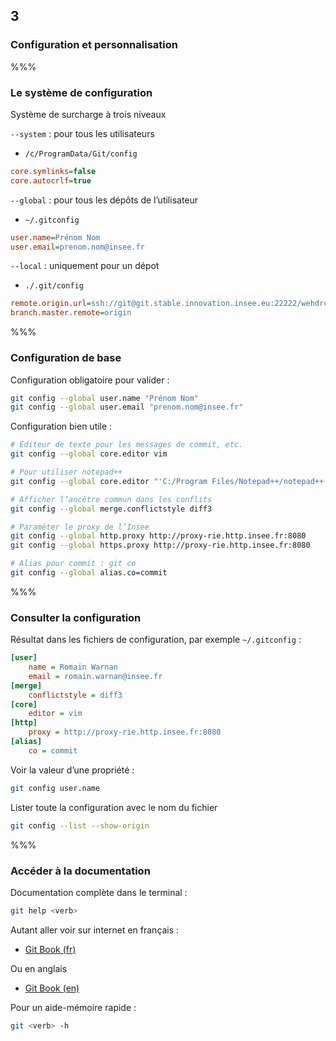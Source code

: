 <!-- .slide: data-background-image="images/logo-git.png" data-background-size="600px" class="chapter" -->
## 3
### Configuration et personnalisation


%%%


<!-- .slide: class="slide" data-background-image="images/logo-git.png" data-background-size="600px" -->
### Le système de configuration

Système de surcharge à trois niveaux

`--system` : pour tous les utilisateurs
 - `/c/ProgramData/Git/config`

```ini
core.symlinks=false
core.autocrlf=true
```

`--global` : pour tous les dépôts de l’utilisateur
 - `~/.gitconfig`

```ini
user.name=Prénom Nom
user.email=prenom.nom@insee.fr
```

`--local` : uniquement pour un dépot
 - `./.git/config`

```ini
remote.origin.url=ssh://git@git.stable.innovation.insee.eu:22222/wehdrc/formation-git.git
branch.master.remote=origin
```


%%%


<!-- .slide: class="slide" data-background-image="images/logo-git.png" data-background-size="600px" -->
### Configuration de base

Configuration obligatoire pour valider : <!-- .element: class="icon warn" -->
```bash
git config --global user.name "Prénom Nom"
git config --global user.email "prenom.nom@insee.fr"
```

Configuration bien utile : <!-- .element: class="icon idea" -->
```bash
# Éditeur de texte pour les messages de commit, etc.
git config --global core.editor vim

# Pour utiliser notepad++
git config --global core.editor "'C:/Program Files/Notepad++/notepad++.exe' -multiInst -nosession"

# Afficher l’ancêtre commun dans les conflits
git config --global merge.conflictstyle diff3

# Paraméter le proxy de l’Insee
git config --global http.proxy http://proxy-rie.http.insee.fr:8080
git config --global https.proxy http://proxy-rie.http.insee.fr:8080

# Alias pour commit : git co
git config --global alias.co=commit
```


%%%


<!-- .slide: class="slide" data-background-image="images/logo-git.png" data-background-size="600px" -->
### Consulter la configuration
Résultat dans les fichiers de configuration, par exemple `~/.gitconfig` :

```ini
[user]
	name = Romain Warnan
	email = romain.warnan@insee.fr
[merge]
	conflictstyle = diff3
[core]
	editor = vim
[http]
	proxy = http://proxy-rie.http.insee.fr:8080
[alias]
	co = commit
```

Voir la valeur d’une propriété :
```bash
git config user.name
```

Lister toute la configuration avec le nom du fichier <!-- .element: class="icon info" -->
```bash
git config --list --show-origin
```


%%%


<!-- .slide: class="slide" data-background-image="images/logo-git.png" data-background-size="600px" -->
### Accéder à la documentation

Documentation complète dans le terminal :
```bash
git help <verb>
```

Autant aller voir sur internet en français :
 - [Git Book (fr)](https://git-scm.com/book/fr/v2)

Ou en anglais
 - [Git Book (en)](https://git-scm.com/book/en/v2)

Pour un aide-mémoire rapide : <!-- .element: class="icon info" -->
```bash
git <verb> -h
```